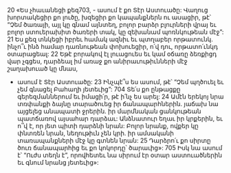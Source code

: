 20 «Ես չհաւանեցի քեզ703, - ասում է քո Տէր Աստուածը:
Վաղուց խորտակեցիր քո լուծը,
խզեցիր քո կապանքներն ու ասացիր, թէ՝
“Չեմ ծառայի, այլ կը գնամ այնտեղ,
բոլոր բարձր բլուրների վրայ եւ բոլոր ստուերախիտ ծառերի տակ,
կը զեխանամ պոռնկութեան մէջ”:
21 Ես քեզ տնկեցի իբրեւ համակ ազնիւ եւ պտղաբեր որթատունկ.
ինչո՞ւ ինձ համար դառնութեան փոխուեցիր,
ո՛վ դու, որթատո՛ւնկդ օտարացեալ:
22 Եթէ բորակով էլ լուացուես
եւ կամ օճառը ձեռքիցդ վար չգցես,
դարձեալ իմ առաջ քո անիրաւութիւնների մէջ շաղախուած կը մնաս,
- ասում է Տէր Աստուածը:
23 Ինչպէ՞ս ես ասում, թէ՝
“Չեմ պղծուել եւ չեմ գնացել Բահաղի յետեւից”:
704 Տե՛ս քո ընթացքը գերեզմաններում
եւ իմացի՛ր, թէ ի՛նչ ես արել:
24 Ամէն երեկոյ նրա տռփանքի ձայնը տարածուեց իր ճանապարհներին.
յաճախ նա այցելեց անապատի ջրերին.
իր մարմնական ցանկութեան պատճառով այսահար դարձաւ:
Անձնատուր եղաւ իր կրքերին,
եւ ո՞վ է, որ յետ պիտի դարձնի նրան:
Բոլոր նրանք, ովքեր կը փնտռեն նրան,
նեղութիւն չեն կրի.
իր ամսականի տառապանքների մէջ կը գտնեն նրան:
25 Դարձրո՛ւ քո սիրտը ծուռ ճանապարհից եւ քո կոկորդը՝ ծարաւից»:
705 Իսկ նա ասում է՝ “Ուժս տեղն է”,
որովհետեւ նա սիրում էր օտար աստուածներին եւ գնում նրանց յետեւից»:
